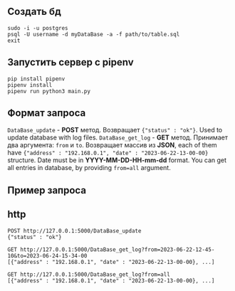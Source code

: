 ## Создать бд

```console
sudo -i -u postgres
psql -U username -d myDataBase -a -f path/to/table.sql
exit
```

## Запустить сервер с pipenv

```console
pip install pipenv
pipenv install
pipenv run python3 main.py
```

## Формат запроса

```DataBase_update``` - **POST** метод. Возвращает `{"status" : "ok"}`. Used to update database with log files. 
```DataBase_get_log``` - **GET** метод. Принимает два аргумента: `from` и `to`. Возвращает массив из **JSON**, each of them have `{"address" : "192.168.0.1", "date" : "2023-06-22-13-00-00}` structure. Date must be in **YYYY-MM-DD-HH-mm-dd** format. You can get all entries in database, by providing `from=all` argument. 
## Пример запроса

## http
```
POST http://127.0.0.1:5000/DataBase_update
{"status" : "ok"}

GET http://127.0.0.1:5000/DataBase_get_log?from=2023-06-22-12-45-10&to=2023-06-24-15-34-00
[{"address" : "192.168.0.1", "date" : "2023-06-22-13-00-00}, ...]

GET http://127.0.0.1:5000/DataBase_get_log?from=all
[{"address" : "192.168.0.1", "date" : "2023-06-22-13-00-00}, ...]
```


